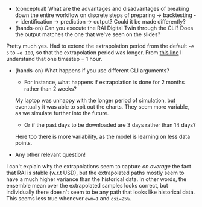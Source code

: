 - (conceptual) What are the advantages and disadvantages of breaking down the entire workflow on discrete steps of preparing -> backtesting -> identification -> prediction -> output? Could it be made differently?
- (hands-on) Can you execute the RAI Digital Twin through the CLI? Does the output matches the one that we've seen on the slides?

Pretty much yes. Had to extend the extrapolation period from the default `-e 5` to `-e 100`, so that the extrapolation period was longer. From [this line](https://github.com/reflexer-labs/reflexer-digital-twin/blob/fa7d257c8ef85fb52c0ae50fe7900f4979076eef/rai_digital_twin/__main__.py#L11) I understand that one timestep = 1 hour.

- (hands-on) What happens if you use different CLI arguments?
    - For instance, what happens if extrapolation is done for 2 months rather than 2 weeks?

    My laptop was unhappy with the longer period of simulation, but eventually it was able to spit out the charts. They seem more variable, as we simulate further into the future.

    - Or if the past days to be downloaded are 3 days rather than 14 days?

    Here too there is more variability, as the model is learning on less data points.

- Any other relevant question!

I can't explain why the extrapolations seem to capture _on average_ the fact that RAI is stable (w.r.t USD), but the extrapolated paths mostly seem to have a much higher variance than the historical data. In other words, the ensemble mean over the extrapolated samples looks correct, but individually there doesn't seem to be any path that looks like historical data. This seems less true whenever `ewm=1` and `csi=25%`.